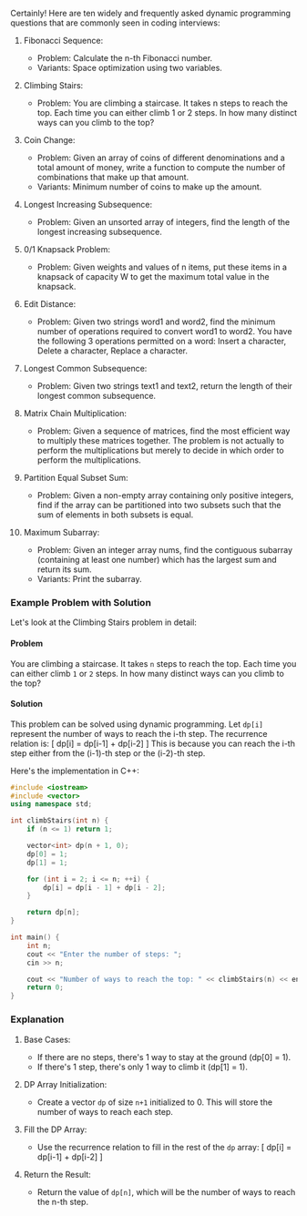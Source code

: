 Certainly! Here are ten widely and frequently asked dynamic programming questions that are commonly seen in coding interviews:

1. Fibonacci Sequence:
   - Problem: Calculate the n-th Fibonacci number.
   - Variants: Space optimization using two variables.

2. Climbing Stairs:
   - Problem: You are climbing a staircase. It takes n steps to reach the top. Each time you can either climb 1 or 2 steps. In how many distinct ways can you climb to the top?

3. Coin Change:
   - Problem: Given an array of coins of different denominations and a total amount of money, write a function to compute the number of combinations that make up that amount.
   - Variants: Minimum number of coins to make up the amount.

4. Longest Increasing Subsequence:
   - Problem: Given an unsorted array of integers, find the length of the longest increasing subsequence.

5. 0/1 Knapsack Problem:
   - Problem: Given weights and values of n items, put these items in a knapsack of capacity W to get the maximum total value in the knapsack.

6. Edit Distance:
   - Problem: Given two strings word1 and word2, find the minimum number of operations required to convert word1 to word2. You have the following 3 operations permitted on a word: Insert a character, Delete a character, Replace a character.

7. Longest Common Subsequence:
   - Problem: Given two strings text1 and text2, return the length of their longest common subsequence.

8. Matrix Chain Multiplication:
   - Problem: Given a sequence of matrices, find the most efficient way to multiply these matrices together. The problem is not actually to perform the multiplications but merely to decide in which order to perform the multiplications.

9. Partition Equal Subset Sum:
   - Problem: Given a non-empty array containing only positive integers, find if the array can be partitioned into two subsets such that the sum of elements in both subsets is equal.

10. Maximum Subarray:
    - Problem: Given an integer array nums, find the contiguous subarray (containing at least one number) which has the largest sum and return its sum.
    - Variants: Print the subarray.






















### Example Problem with Solution

Let's look at the Climbing Stairs problem in detail:

#### Problem
You are climbing a staircase. It takes `n` steps to reach the top. Each time you can either climb `1` or `2` steps. In how many distinct ways can you climb to the top?

#### Solution
This problem can be solved using dynamic programming. Let `dp[i]` represent the number of ways to reach the i-th step. The recurrence relation is:
\[
dp[i] = dp[i-1] + dp[i-2]
\]
This is because you can reach the i-th step either from the (i-1)-th step or the (i-2)-th step.

Here's the implementation in C++:

```cpp
#include <iostream>
#include <vector>
using namespace std;

int climbStairs(int n) {
    if (n <= 1) return 1;

    vector<int> dp(n + 1, 0);
    dp[0] = 1;
    dp[1] = 1;

    for (int i = 2; i <= n; ++i) {
        dp[i] = dp[i - 1] + dp[i - 2];
    }

    return dp[n];
}

int main() {
    int n;
    cout << "Enter the number of steps: ";
    cin >> n;

    cout << "Number of ways to reach the top: " << climbStairs(n) << endl;
    return 0;
}
```

### Explanation

1. Base Cases:
   - If there are no steps, there's 1 way to stay at the ground (dp[0] = 1).
   - If there's 1 step, there's only 1 way to climb it (dp[1] = 1).

2. DP Array Initialization:
   - Create a vector `dp` of size `n+1` initialized to 0. This will store the number of ways to reach each step.

3. Fill the DP Array:
   - Use the recurrence relation to fill in the rest of the `dp` array:
     \[
     dp[i] = dp[i-1] + dp[i-2]
     \]

4. Return the Result:
   - Return the value of `dp[n]`, which will be the number of ways to reach the n-th step.